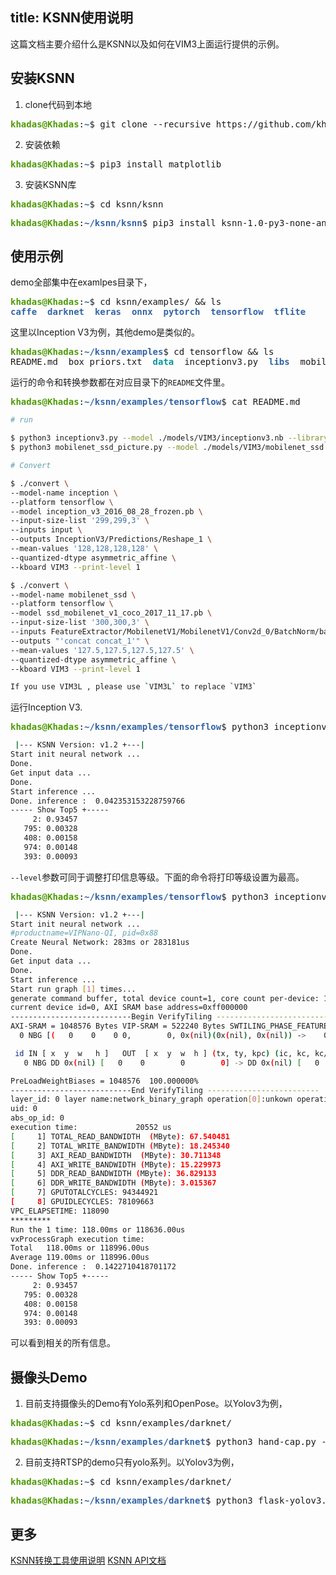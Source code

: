 title: KSNN使用说明
---

这篇文档主要介绍什么是KSNN以及如何在VIM3上面运行提供的示例。


## 安装KSNN

1. clone代码到本地

<pre><font color="#4E9A06"><b>khadas@Khadas</b></font>:<font color="#3465A4"><b>~</b></font>$ git clone --recursive https://github.com/khadas/ksnn.git</pre>

2. 安装依赖

<pre><font color="#4E9A06"><b>khadas@Khadas</b></font>:<font color="#3465A4"><b>~</b></font>$ pip3 install matplotlib</pre>

3. 安装KSNN库

<pre><font color="#4E9A06"><b>khadas@Khadas</b></font>:<font color="#3465A4"><b>~</b></font>$ cd ksnn/ksnn</pre>
<pre><font color="#4E9A06"><b>khadas@Khadas</b></font>:<font color="#3465A4"><b>~/ksnn/ksnn</b></font>$ pip3 install ksnn-1.0-py3-none-any.whl</pre>

## 使用示例

demo全部集中在examlpes目录下，

<pre><font color="#4E9A06"><b>khadas@Khadas</b></font>:<font color="#3465A4"><b>~</b></font>$ cd ksnn/examples/ &amp;&amp; ls
<font color="#3465A4"><b>caffe</b></font>  <font color="#3465A4"><b>darknet</b></font>  <font color="#3465A4"><b>keras</b></font>  <font color="#3465A4"><b>onnx</b></font>  <font color="#3465A4"><b>pytorch</b></font>  <font color="#3465A4"><b>tensorflow</b></font>  <font color="#3465A4"><b>tflite</b></font></pre>

这里以Inception V3为例，其他demo是类似的。

<pre><font color="#4E9A06"><b>khadas@Khadas</b></font>:<font color="#3465A4"><b>~/ksnn/examples</b></font>$ cd tensorflow &amp;&amp; ls
README.md  box_priors.txt  <font color="#06989A"><b>data</b></font>  inceptionv3.py  <font color="#3465A4"><b>libs</b></font>  mobilenet_ssd_picture.py  <font color="#3465A4"><b>models</b></font></pre>

运行的命令和转换参数都在对应目录下的`README`文件里。

<pre><font color="#4E9A06"><b>khadas@Khadas</b></font>:<font color="#3465A4"><b>~/ksnn/examples/tensorflow</b></font>$ cat README.md</pre>

```sh
# run

$ python3 inceptionv3.py --model ./models/VIM3/inceptionv3.nb --library ./libs/libnn_inceptionv3.so --picture ./data/goldfish_299x299.jpg --level 0
$ python3 mobilenet_ssd_picture.py --model ./models/VIM3/mobilenet_ssd.nb --library ./libs/libnn_mobilenet_ssd.so --picture data/1080p.bmp --level 0

# Convert

$ ./convert \
--model-name inception \
--platform tensorflow \
--model inception_v3_2016_08_28_frozen.pb \
--input-size-list '299,299,3' \
--inputs input \
--outputs InceptionV3/Predictions/Reshape_1 \
--mean-values '128,128,128,128' \
--quantized-dtype asymmetric_affine \
--kboard VIM3 --print-level 1

$ ./convert \
--model-name mobilenet_ssd \
--platform tensorflow \
--model ssd_mobilenet_v1_coco_2017_11_17.pb \
--input-size-list '300,300,3' \
--inputs FeatureExtractor/MobilenetV1/MobilenetV1/Conv2d_0/BatchNorm/batchnorm/mul_1 \
--outputs "'concat concat_1'" \
--mean-values '127.5,127.5,127.5,127.5' \
--quantized-dtype asymmetric_affine \
--kboard VIM3 --print-level 1

If you use VIM3L , please use `VIM3L` to replace `VIM3`

```

运行Inception V3.

<pre><font color="#4E9A06"><b>khadas@Khadas</b></font>:<font color="#3465A4"><b>~/ksnn/examples/tensorflow</b></font>$ python3 inceptionv3.py --model ./models/VIM3/inceptionv3.nb --library ./libs/libnn_inceptionv3.so --picture ./data/goldfish_299x299.jpg --level 0</pre>

```sh
 |--- KSNN Version: v1.2 +---| 
Start init neural network ...
Done.
Get input data ...
Done.
Start inference ...
Done. inference :  0.042353153228759766
----- Show Top5 +-----
     2: 0.93457
   795: 0.00328
   408: 0.00158
   974: 0.00148
   393: 0.00093
```

`--level`参数可同于调整打印信息等级。下面的命令将打印等级设置为最高。

<pre><font color="#4E9A06"><b>khadas@Khadas</b></font>:<font color="#3465A4"><b>~/ksnn/examples/tensorflow</b></font>$ python3 inceptionv3.py --model ./models/VIM3/inceptionv3.nb --library ./libs/libnn_inceptionv3.so --picture ./data/goldfish_299x299.jpg --level 2</pre>

```sh
 |--- KSNN Version: v1.2 +---| 
Start init neural network ...
#productname=VIPNano-QI, pid=0x88
Create Neural Network: 283ms or 283181us
Done.
Get input data ...
Done.
Start inference ...
Start run graph [1] times...
generate command buffer, total device count=1, core count per-device: 1, 
current device id=0, AXI SRAM base address=0xff000000
---------------------------Begin VerifyTiling -------------------------
AXI-SRAM = 1048576 Bytes VIP-SRAM = 522240 Bytes SWTILING_PHASE_FEATURES[1, 1, 0]
  0 NBG [(   0    0    0 0,        0, 0x(nil)(0x(nil), 0x(nil)) ->    0    0    0 0,        0, 0x(nil)(0x(nil), 0x(nil))) k(0 0    0,        0) pad(0 0) pool(0 0, 0 0)]

 id IN [ x  y  w   h ]   OUT  [ x  y  w  h ] (tx, ty, kpc) (ic, kc, kc/ks, ks/eks, kernel_type)
   0 NBG DD 0x(nil) [   0    0        0        0] -> DD 0x(nil) [   0    0        0        0] (  0,   0,   0) (       0,        0, 0.000000%, 0.000000%, NONE)

PreLoadWeightBiases = 1048576  100.000000%
---------------------------End VerifyTiling -------------------------
layer_id: 0 layer name:network_binary_graph operation[0]:unkown operation type target:unkown operation target.
uid: 0
abs_op_id: 0
execution time:             20552 us
[     1] TOTAL_READ_BANDWIDTH  (MByte): 67.540481
[     2] TOTAL_WRITE_BANDWIDTH (MByte): 18.245340
[     3] AXI_READ_BANDWIDTH  (MByte): 30.711348
[     4] AXI_WRITE_BANDWIDTH (MByte): 15.229973
[     5] DDR_READ_BANDWIDTH (MByte): 36.829133
[     6] DDR_WRITE_BANDWIDTH (MByte): 3.015367
[     7] GPUTOTALCYCLES: 94344921
[     8] GPUIDLECYCLES: 78109663
VPC_ELAPSETIME: 118090
*********
Run the 1 time: 118.00ms or 118636.00us
vxProcessGraph execution time:
Total   118.00ms or 118996.00us
Average 119.00ms or 118996.00us
Done. inference :  0.1422710418701172
----- Show Top5 +-----
     2: 0.93457
   795: 0.00328
   408: 0.00158
   974: 0.00148
   393: 0.00093
```

可以看到相关的所有信息。

## 摄像头Demo

1. 目前支持摄像头的Demo有Yolo系列和OpenPose。以Yolov3为例，

<pre><font color="#4E9A06"><b>khadas@Khadas</b></font>:<font color="#3465A4"><b>~</b></font>$ cd ksnn/examples/darknet/</pre>
<pre><font color="#4E9A06"><b>khadas@Khadas</b></font>:<font color="#3465A4"><b>~/ksnn/examples/darknet</b></font>$ python3 hand-cap.py --model ./models/VIM3/hand.nb --library ./libs/libnn_hand.so --device X</pre>

2. 目前支持RTSP的demo只有yolo系列。以Yolov3为例，

<pre><font color="#4E9A06"><b>khadas@Khadas</b></font>:<font color="#3465A4"><b>~</b></font>$ cd ksnn/examples/darknet/</pre>
<pre><font color="#4E9A06"><b>khadas@Khadas</b></font>:<font color="#3465A4"><b>~/ksnn/examples/darknet</b></font>$ python3 flask-yolov3.py --model ./models/VIM3/yolov3.nb --library ./libs/libnn_yolov3.so --device X</pre>

## 更多

[KSNN转换工具使用说明](./KSNNConvert.html)
[KSNN API文档](./KSNNAPI.html)
